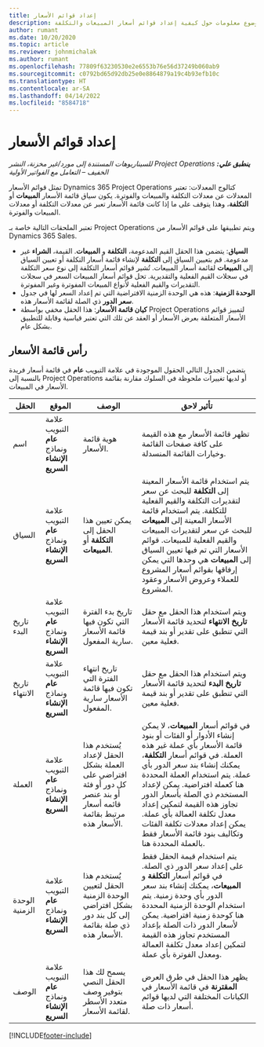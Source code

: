 ```yaml
---
title: إعداد قوائم الأسعار
description: يوفر هذا الموضوع معلومات حول كيفية إعداد قوائم أسعار المبيعات والتكلفة.
author: rumant
ms.date: 10/20/2020
ms.topic: article
ms.reviewer: johnmichalak
ms.author: rumant
ms.openlocfilehash: 77809f63230530e2e6553b76e56d37249b060ab9
ms.sourcegitcommit: c0792bd65d92db25e0e8864879a19c4b93efb10c
ms.translationtype: HT
ms.contentlocale: ar-SA
ms.lasthandoff: 04/14/2022
ms.locfileid: "8584718"
---
```

# <a name="set-up-price-lists"></a>إعداد قوائم الأسعار

_**ينطبق علي:** ‏‫Project Operations للسيناريوهات المستندة إلى مورد/غير مخزنة‬، ‏‫النشر الخفيف – التعامل مع الفواتير الأولية‬_

تمثل قوائم الأسعار Dynamics 365 Project Operations كتالوج المعدلات: تعتبر المعدلات عن معدلات التكلفة والمبيعات والفوترة. يكون سياق قائمة الأسعار **المبيعات** أو **التكلفة**، وهذا يتوقف على ما إذا كانت قائمة الأسعار تعبر عن معدلات التكلفة أو معدلات المبيعات والفوترة.

تعتبر الملحقات التالية خاصة بـ Project Operations ويتم تطبيقها على قوائم الأسعار من Dynamics 365 Sales.

- **السياق**: يتضمن هذا الحقل القيم المدعومة، **التكلفة** و **المبيعات**. القيمة، **الشراء** غير مدعومة. قم بتعيين السياق إلى **التكلفة** لإنشاء قائمة أسعار التكلفة أو تعيين السياق إلى **المبيعات** لقائمة أسعار المبيعات. تُشير قوائم أسعار التكلفة إلى نوع سعر التكلفة في سجلات القيم الفعلية والتقديرية. تحل قوائم أسعار المبيعات السعر في سجلات التقديرات والقيم الفعلية لأنواع المبيعات المفوترة وغير المفوترة.
- **الوحدة الزمنية‬**: هذه هي الوحدة الزمنية‬ الافتراضية التي تم إعداد السعر لها في جدول **سعر الدور** ذي الصلة لقائمة الأسعار هذه.
- **كيان قائمة الأسعار**: هذا الحقل مخفي بواسطة Project Operations لتمييز قوائم الأسعار المتعلقة بعرض الأسعار أو العقد عن تلك التي تعتبر قياسية وقابلة للتطبيق بشكل عام.

## <a name="price-list-header"></a>رأس قائمة الأسعار

يتضمن الجدول التالي الحقول الموجودة في علامة التبويب **عام** في قائمة أسعار فريدة بالنسبة إلى Project Operations أو لديها تغييرات ملحوظة في السلوك مقارنة بقائمة الأسعار في المبيعات.

| الحقل | الموقع | ‏‏الوصف | تأثير لاحق |
| --- | --- | --- | --- |
| اسم | علامة التبويب **عام** ونماذج **الإنشاء السريع** | ‏‏هوية قائمة الأسعار. | تظهر قائمة الأسعار مع هذه القيمة على كافة صفحات القائمة وخيارات القائمة المنسدلة.|
| السياق | علامة التبويب **عام** ونماذج **الإنشاء السريع** | يمكن تعيين هذا الحقل إلى **التكلفة** أو **المبيعات**. | يتم استخدام قائمة الأسعار المعينة إلى **التكلفة** للبحث عن سعر لتقديرات التكلفة والقيم الفعلية للتكلفة. يتم استخدام قائمة الأسعار المعينة إلى **المبيعات** للبحث عن سعر لتقديرات المبيعات والقيم الفعلية للمبيعات. قوائم الأسعار التي تم فيها تعيين السياق إلى **المبيعات** هي وحدها التي يمكن إرفاقها بقوائم أسعار المشروع للعملاء وعروض الأسعار وعقود المشروع. |
| تاريخ البدء | علامة التبويب **عام** ونماذج **الإنشاء السريع** | تاريخ بدء الفترة التي تكون فيها قائمة الأسعار سارية المفعول. | ويتم استخدام هذا الحقل مع حقل **تاريخ الانتهاء** لتحديد قائمة الأسعار التي تنطبق على تقدير أو بند قيمة فعلية معين. |
| تاريخ الانتهاء | علامة التبويب **عام** ونماذج **الإنشاء السريع** | تاريخ انتهاء الفترة التي تكون فيها قائمة الأسعار سارية المفعول. | ويتم استخدام هذا الحقل مع حقل **تاريخ البدء** لتحديد قائمة الأسعار التي تنطبق على تقدير أو بند قيمة فعلية معين. |
| ‏‏العملة | علامة التبويب **عام** ونماذج **الإنشاء السريع** | يُستخدم هذا الحقل لإعداد العملة بشكل افتراضي على كل دور أو فئة أو بند عنصر قائمه أسعار مرتبط بقائمة الأسعار هذه. | في قوائم أسعار **المبيعات**، لا يمكن إنشاء الأدوار أو الفئات أو بنود قائمة الأسعار بأي عملة غير هذه العملة. في قوائم أسعار **التكلفة**، يمكنك إنشاء بند سعر الدور بأي عملة. يتم استخدام العملة المحددة هنا كعملة افتراضية. يمكن لإعداد المستخدم ذي الصلة بأسعار الدور تجاوز هذه القيمة لتمكين إعداد معدل تكلفة العمالة بأي عملة. يمكن إعداد معدلات تكلفة الفئات وتكاليف بنود قائمة الأسعار فقط بالعملة المحددة هنا. |
| الوحدة الزمنية | علامة التبويب **عام** ونماذج **الإنشاء السريع** | يُستخدم هذا الحقل لتعيين الوحدة الزمنية بشكل افتراضي إلى كل بند دور ذي صلة بقائمة الأسعار هذه. | يتم استخدام قيمة الحقل فقط على إعداد سعر الدور ذي الصلة. في قوائم أسعار **التكلفة** و **المبيعات**، يمكنك إنشاء بند سعر الدور بأي وحدة زمنية. يتم استخدام الوحدة الزمنية المحددة هنا كوحدة زمنية افتراضية. يمكن لأسعار الدور ذات الصلة بإعداد المستخدم تجاوز هذه القيمة لتمكين إعداد معدل تكلفة العمالة ومعدل الفوترة بأي عملة. |
| ‏‏الوصف | علامة التبويب **عام** ونماذج **الإنشاء السريع** | يسمح لك هذا الحقل النصي بتوفير وصف متعدد الأسطر لقائمة الأسعار. | يظهر هذا الحقل في طرق العرض **المقترنة** في قائمة الأسعار في الكيانات المختلفة التي لديها قوائم أسعار ذات صلة. |


[!INCLUDE[footer-include](../includes/footer-banner.md)]